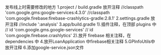 发布线上时需要修改的地方
1.project / build.gradle 放开注释
   //classpath 'com.google.gms:google-services:4.3.0'
   //classpath 'com.google.firebase:firebase-crashlytics-gradle:2.8.1'
2.settings.gradle 放开注释 //include ':analysis'
3.app/build.gradle
   1).插件注释，在顶部 plugins 中
        // id 'com.google.gms.google-services'
        // id 'com.google.firebase.crashlytics'
   2).放开 firebase 相关注释，在 dependencies 中
4.放开LoanApplication 中firebase相关注释
5.GPInfoUtils中放开注释
6.添加google-service.json文件